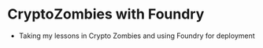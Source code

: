 # CryptoZombies with Foundry
- Taking my lessons in Crypto Zombies and using Foundry for deployment
